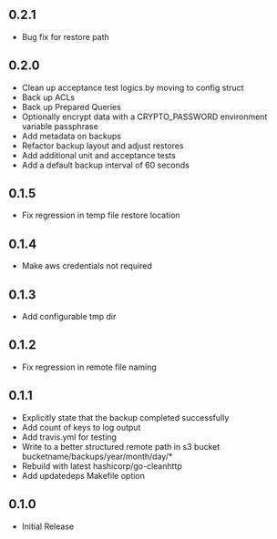 ## 0.2.1
* Bug fix for restore path

## 0.2.0
* Clean up acceptance test logics by moving to config struct
* Back up ACLs
* Back up Prepared Queries
* Optionally encrypt data with a CRYPTO_PASSWORD environment variable passphrase
* Add metadata on backups
* Refactor backup layout and adjust restores
* Add additional unit and acceptance tests
* Add a default backup interval of 60 seconds

## 0.1.5
* Fix regression in temp file restore location

## 0.1.4
* Make aws credentials not required

## 0.1.3
* Add configurable tmp dir

## 0.1.2
* Fix regression in remote file naming

## 0.1.1
* Explicitly state that the backup completed successfully
* Add count of keys to log output
* Add travis.yml for testing
* Write to a better structured remote path in s3 bucket bucketname/backups/year/month/day/*
* Rebuild with latest hashicorp/go-cleanhttp
* Add updatedeps Makefile option

## 0.1.0

* Initial Release
